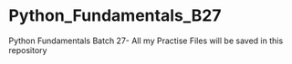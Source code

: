 # Python_Fundamentals_B27
Python Fundamentals Batch 27- All my Practise Files will be saved in this repository
